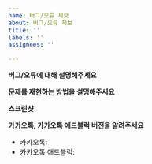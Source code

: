 ```yaml
---
name: 버그/오류 제보
about: 버그/오류 제보
title: ''
labels: ''
assignees: ''

---
```


**버그/오류에 대해 설명해주세요**
<!-- 어떤 문제가 있는지 설명해주세요 -->

**문제를 재현하는 방법을 설명해주세요**
<!-- 문제 재현 방법을 설명해주시면 버그 픽스에 큰 도움이 됩니다 -->

**스크린샷**
<!-- 스크린샷을 같이 첨부해주세요 -->

**카카오톡, 카카오톡 애드블럭 버전을 알려주세요**
- 카카오톡: 
- 카카오톡 애드블럭:
